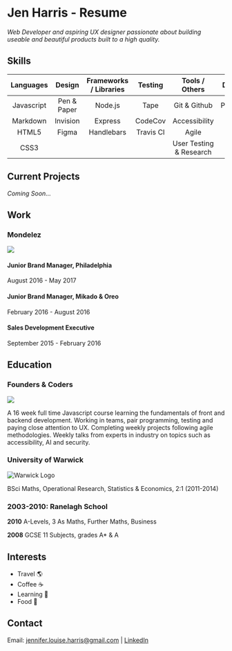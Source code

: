 # Jen Harris - Resume

_*Web Developer and aspiring UX designer passionate about building useable and beautiful products built to a high quality.*_	

## Skills

|Languages   |Design   |Frameworks / Libraries | Testing   | Tools / Others | Databases      |
|:---------:|:---------:|:----------------------:|:---------:|:--------------:|:--------------:|
|Javascript |Pen & Paper | Node.js                 | Tape      | Git & Github            | PostgresSql          |
|Markdown   |Invision | Express                 | CodeCov      | Accessibility          |       |
|HTML5      |Figma | Handlebars                 | Travis CI  | Agile        |                |
|CSS3       |       |                |           | User Testing & Research            |                |

## Current Projects 

_*Coming Soon...*_

## Work 

### Mondelez
![](http://www.underconsideration.com/brandnew/archives/mondelez_logo_detail.gif)

#### Junior Brand Manager, Philadelphia
August 2016 - May 2017

#### Junior Brand Manager, Mikado & Oreo
February 2016 - August 2016

#### Sales Development Executive
September 2015 - February 2016

## Education

### Founders & Coders
![](https://media.licdn.com/media/p/8/005/0a3/300/0f370ec.png)

A 16 week full time Javascript course learning the fundamentals of front and backend development. Working in teams, pair programming, testing and paying close attention to UX. Completing weekly projects following agile methodologies. Weekly talks from experts in industry on topics such as accessibility, AI and security.  

### University of Warwick
![](http://globaleducationexperience.com/wp-content/uploads/2015/10/Warwick.png "Warwick Logo")

BSci Maths, Operational Research, Statistics & Economics, 2:1 (2011-2014)

### 2003-2010: Ranelagh School							    

__2010__ A-Levels, 3 As
Maths, Further Maths, Business

__2008__ GCSE 11 Subjects, grades A* & A

## Interests 
* Travel :earth_americas:
* Coffee :coffee:
* Learning :pencil:
* Food :eggplant:

## Contact
Email: jennifer.louise.harris@gmail.com | [LinkedIn](https://www.linkedin.com/in/jennifer-harris-291581a3/) 
